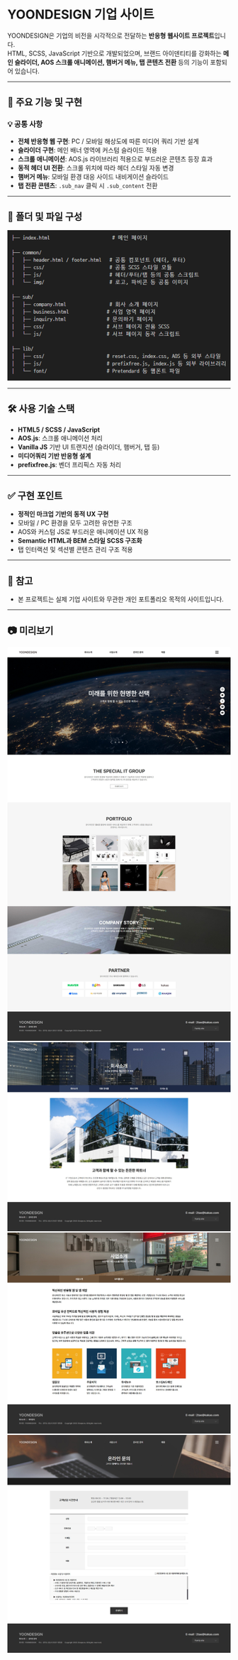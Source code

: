 # YOONDESIGN 기업 사이트

YOONDESIGN은 기업의 비전을 시각적으로 전달하는 **반응형 웹사이트 프로젝트**입니다.  
HTML, SCSS, JavaScript 기반으로 개발되었으며, 브랜드 아이덴티티를 강화하는 **메인 슬라이더, AOS 스크롤 애니메이션, 햄버거 메뉴, 탭 콘텐츠 전환** 등의 기능이 포함되어 있습니다.

---

## 📌 주요 기능 및 구현

### 💡 공통 사항
- **전체 반응형 웹 구현**: PC / 모바일 해상도에 따른 미디어 쿼리 기반 설계
- **슬라이더 구현**: 메인 배너 영역에 커스텀 슬라이드 적용
- **스크롤 애니메이션**: AOS.js 라이브러리 적용으로 부드러운 콘텐츠 등장 효과
- **동적 헤더 UI 전환**: 스크롤 위치에 따라 헤더 스타일 자동 변경
- **햄버거 메뉴**: 모바일 환경 대응 사이드 내비게이션 슬라이드
- **탭 전환 콘텐츠**: `.sub_nav` 클릭 시 `.sub_content` 전환

---

## 📂 폴더 및 파일 구성

![folder_image](./readme/folder.png)

---

## 🛠 사용 기술 스택

- **HTML5 / SCSS / JavaScript**
- **AOS.js**: 스크롤 애니메이션 처리
- **Vanilla JS** 기반 UI 트랜지션 (슬라이더, 햄버거, 탭 등)
- **미디어쿼리 기반 반응형 설계**
- **prefixfree.js**: 벤더 프리픽스 자동 처리

---

## ✅ 구현 포인트

- **정적인 마크업 기반의 동적 UX 구현**  
- 모바일 / PC 환경을 모두 고려한 유연한 구조
- AOS와 커스텀 JS로 부드러운 애니메이션 UX 적용
- **Semantic HTML과 BEM 스타일 SCSS 구조화**
- 탭 인터랙션 및 섹션별 콘텐츠 관리 구조 적용

---

## 📎 참고

- 본 프로젝트는 실제 기업 사이트와 무관한 개인 포트폴리오 목적의 사이트입니다.

---

## 📷 미리보기

![folder_image](./readme/yoondesign1.jpg)
![folder_image](./readme/yoondesign2.jpg)
![folder_image](./readme/yoondesign3.jpg)
![folder_image](./readme/yoondesign4.jpg)